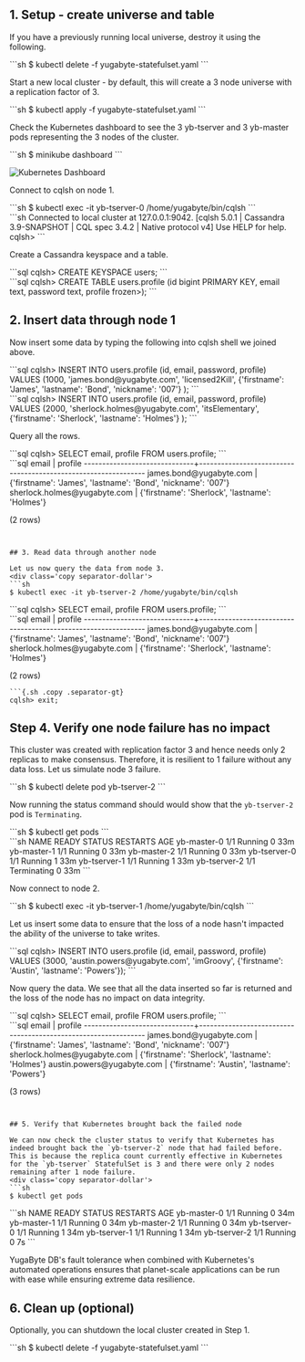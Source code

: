 ## 1. Setup - create universe and table

If you have a previously running local universe, destroy it using the following.
<div class='copy separator-dollar'>
```sh
$ kubectl delete -f yugabyte-statefulset.yaml
```
</div>

Start a new local cluster - by default, this will create a 3 node universe with a replication factor of 3.
<div class='copy separator-dollar'>
```sh
$ kubectl apply -f yugabyte-statefulset.yaml
```
</div>

Check the Kubernetes dashboard to see the 3 yb-tserver and 3 yb-master pods representing the 3 nodes of the cluster.
<div class='copy separator-dollar'>
```sh
$ minikube dashboard
```
</div>

![Kubernetes Dashboard](/images/ce/kubernetes-dashboard.png)

Connect to cqlsh on node 1.
<div class='copy separator-dollar'>
```sh
$ kubectl exec -it yb-tserver-0 /home/yugabyte/bin/cqlsh
```
</div>
```sh
Connected to local cluster at 127.0.0.1:9042.
[cqlsh 5.0.1 | Cassandra 3.9-SNAPSHOT | CQL spec 3.4.2 | Native protocol v4]
Use HELP for help.
cqlsh>
```

Create a Cassandra keyspace and a table.
<div class='copy separator-gt'>
```sql
cqlsh> CREATE KEYSPACE users;
```
</div>
<div class='copy separator-gt'>
```sql
cqlsh> CREATE TABLE users.profile (id bigint PRIMARY KEY,
	                               email text,
	                               password text,
	                               profile frozen<map<text, text>>);
```
</div>


## 2. Insert data through node 1

Now insert some data by typing the following into cqlsh shell we joined above.
<div class='copy separator-gt'>
```sql
cqlsh> INSERT INTO users.profile (id, email, password, profile) VALUES
  (1000, 'james.bond@yugabyte.com', 'licensed2Kill',
   {'firstname': 'James', 'lastname': 'Bond', 'nickname': '007'}
  );
```
</div>
<div class='copy separator-gt'>
```sql
cqlsh> INSERT INTO users.profile (id, email, password, profile) VALUES
  (2000, 'sherlock.holmes@yugabyte.com', 'itsElementary',
   {'firstname': 'Sherlock', 'lastname': 'Holmes'}
  );
```
</div>

Query all the rows.
<div class='copy separator-gt'>
```sql
cqlsh> SELECT email, profile FROM users.profile;
```
</div>
```sql
 email                        | profile
------------------------------+---------------------------------------------------------------
      james.bond@yugabyte.com | {'firstname': 'James', 'lastname': 'Bond', 'nickname': '007'}
 sherlock.holmes@yugabyte.com |               {'firstname': 'Sherlock', 'lastname': 'Holmes'}

(2 rows)
```


## 3. Read data through another node

Let us now query the data from node 3.
<div class='copy separator-dollar'>
```sh
$ kubectl exec -it yb-tserver-2 /home/yugabyte/bin/cqlsh
```
</div>
<div class='copy separator-gt'>
```sql
cqlsh> SELECT email, profile FROM users.profile;
```
</div>
```sql
 email                        | profile
------------------------------+---------------------------------------------------------------
      james.bond@yugabyte.com | {'firstname': 'James', 'lastname': 'Bond', 'nickname': '007'}
 sherlock.holmes@yugabyte.com |               {'firstname': 'Sherlock', 'lastname': 'Holmes'}

(2 rows)
```
```{.sh .copy .separator-gt}
cqlsh> exit;
```

## Step 4. Verify one node failure has no impact

This cluster was created with replication factor 3 and hence needs only 2 replicas to make consensus. Therefore, it is resilient to 1 failure without any data loss. Let us simulate node 3 failure.
<div class='copy separator-dollar'>
```sh
$ kubectl delete pod yb-tserver-2
```
</div>

Now running the status command should would show that the `yb-tserver-2` pod is `Terminating`.
<div class='copy separator-dollar'>
```sh
$ kubectl get pods
```
</div>
```sh
NAME           READY     STATUS        RESTARTS   AGE
yb-master-0    1/1       Running       0          33m
yb-master-1    1/1       Running       0          33m
yb-master-2    1/1       Running       0          33m
yb-tserver-0   1/1       Running       1          33m
yb-tserver-1   1/1       Running       1          33m
yb-tserver-2   1/1       Terminating   0          33m
```

Now connect to node 2.
<div class='copy separator-dollar'>
```sh
$ kubectl exec -it yb-tserver-1 /home/yugabyte/bin/cqlsh
```
</div>

Let us insert some data to ensure that the loss of a node hasn't impacted the ability of the universe to take writes.
<div class='copy separator-gt'>
```sql
cqlsh> INSERT INTO users.profile (id, email, password, profile) VALUES 
  (3000, 'austin.powers@yugabyte.com', 'imGroovy',
   {'firstname': 'Austin', 'lastname': 'Powers'});
```
</div>

Now query the data. We see that all the data inserted so far is returned and the loss of the node has no impact on data integrity.
<div class='copy separator-gt'>
```sql
cqlsh> SELECT email, profile FROM users.profile;
```
</div>
```sql
 email                        | profile
------------------------------+---------------------------------------------------------------
      james.bond@yugabyte.com | {'firstname': 'James', 'lastname': 'Bond', 'nickname': '007'}
 sherlock.holmes@yugabyte.com |               {'firstname': 'Sherlock', 'lastname': 'Holmes'}
   austin.powers@yugabyte.com |                 {'firstname': 'Austin', 'lastname': 'Powers'}

(3 rows)
```


## 5. Verify that Kubernetes brought back the failed node

We can now check the cluster status to verify that Kubernetes has indeed brought back the `yb-tserver-2` node that had failed before. This is because the replica count currently effective in Kubernetes for the `yb-tserver` StatefulSet is 3 and there were only 2 nodes remaining after 1 node failure. 
<div class='copy separator-dollar'>
```sh
$ kubectl get pods
```
</div>
```sh
NAME           READY     STATUS    RESTARTS   AGE
yb-master-0    1/1       Running   0          34m
yb-master-1    1/1       Running   0          34m
yb-master-2    1/1       Running   0          34m
yb-tserver-0   1/1       Running   1          34m
yb-tserver-1   1/1       Running   1          34m
yb-tserver-2   1/1       Running   0          7s
```

YugaByte DB's fault tolerance when combined with Kubernetes's automated operations ensures that planet-scale applications can be run with ease while ensuring extreme data resilience.

## 6. Clean up (optional)

Optionally, you can shutdown the local cluster created in Step 1.
<div class='copy separator-dollar'>
```sh
$ kubectl delete -f yugabyte-statefulset.yaml
```
</div>
